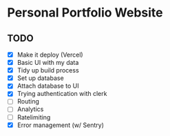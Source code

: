 # Personal Portfolio Website

## TODO
- [X] Make it deploy (Vercel)
- [X] Basic UI with my data
- [X] Tidy up build process 
- [X] Set up database
- [X] Attach database to UI
- [X] Trying authentication with clerk
- [ ] Routing
- [ ] Analytics
- [ ] Ratelimiting
- [X] Error management (w/ Sentry)